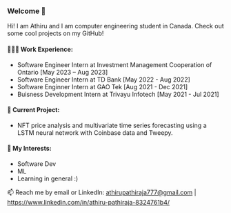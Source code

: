 ### Welcome 👋 


Hi! I am Athiru and I am computer engineering student in Canada. Check out some cool projects on my GitHub!

#### 👨🏽‍💻 Work Experience: 
- Software Engineer Intern at Investment Management Cooperation of Ontario [May 2023 – Aug 2023]
- Software Engineer Intern at TD Bank [May 2022 - Aug 2022]
- Software Enginner Intern at GAO Tek [Aug 2021 - Dec 2021]
- Buisness Development Intern at Trivayu Infotech [May 2021 - Jul 2021] 


#### 👀 Current Project:  
- NFT price analysis and multivariate time series forecasting using a LSTM neural network with Coinbase data and Tweepy. 

#### 🌱 My Interests: 
- Software Dev
- ML
- Learning in general :)


 📫 Reach me by email or LinkedIn: athirupathiraja777@gmail.com | https://www.linkedin.com/in/athiru-pathiraja-8324761b4/

<!---
athirupathiraja/athirupathiraja is a ✨ special ✨ repository because its `README.md` (this file) appears on your GitHub profile.
You can click the Preview link to take a look at your changes.
--->
